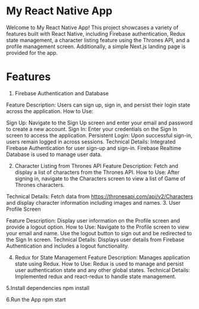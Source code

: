 # My React Native App
Welcome to My React Native App! This project showcases a variety of features built with React Native, including Firebase authentication, Redux state management, a character listing feature using the Thrones API, and a profile management screen. Additionally, a simple Next.js landing page is provided for the app.

# Features

1. Firebase Authentication and Database

Feature Description: Users can sign up, sign in, and persist their login state across the application.
How to Use:

Sign Up: Navigate to the Sign Up screen and enter your email and password to create a new account.
Sign In: Enter your credentials on the Sign In screen to access the application.
Persistent Login: Upon successful sign-in, users remain logged in across sessions.
Technical Details: Integrated Firebase Authentication for user sign-up and sign-in. Firebase Realtime Database is used to manage user data.

2. Character Listing from Thrones API
Feature Description: Fetch and display a list of characters from the Thrones API.
How to Use: After signing in, navigate to the Characters screen to view a list of Game of Thrones characters.

Technical Details: Fetch data from https://thronesapi.com/api/v2/Characters and display character information including images and names.
3. User Profile Screen

Feature Description: Display user information on the Profile screen and provide a logout option.
How to Use: Navigate to the Profile screen to view your email and name. Use the logout button to sign out and be redirected to the Sign In screen.
Technical Details: Displays user details from Firebase Authentication and includes a logout functionality.

4. Redux for State Management
Feature Description: Manages application state using Redux.
How to Use: Redux is used to manage and persist user authentication state and any other global states.
Technical Details: Implemented redux and react-redux to handle state management.


5.Install dependencies
npm install

6.Run the App
npm start
